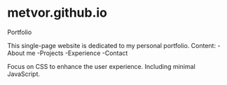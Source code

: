 # metvor.github.io
Portfolio

This single-page website is dedicated to my personal portfolio.
Content:
-About me
-Projects
-Experience
-Contact

Focus on CSS to enhance the user experience.
Including minimal JavaScript.
